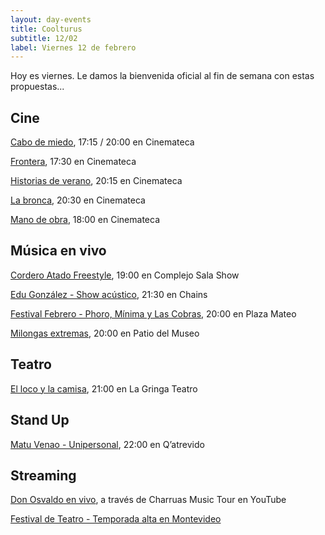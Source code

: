 ```yaml
---
layout: day-events
title: Coolturus
subtitle: 12/02
label: Viernes 12 de febrero
---
```

Hoy es viernes. Le damos la bienvenida oficial al fin de semana con estas propuestas...

## Cine

[Cabo de miedo](https://cinemateca.org.uy/peliculas/1097), 17:15 / 20:00 en Cinemateca

[Frontera](https://cinemateca.org.uy/peliculas/782), 17:30 en Cinemateca

[Historias de verano](https://cinemateca.org.uy/peliculas/1002), 20:15 en Cinemateca

[La bronca](https://cinemateca.org.uy/peliculas/945), 20:30 en Cinemateca

[Mano de obra](https://cinemateca.org.uy/peliculas/959), 18:00 en Cinemateca

## Música en vivo

[Cordero Atado Freestyle](https://instagram.com/csalashow?igshid=1a5lxhedu19cl), 19:00 en Complejo Sala Show

[Edu González - Show acústico](https://instagram.com/chains_disco?igshid=1dp7lgcxxx99t), 21:30 en Chains

[Festival Febrero - Phoro, Mínima y Las Cobras](https://instagram.com/plazamateouy?igshid=zwiylcrx99sq), 20:00 en Plaza Mateo

[Milongas extremas](https://www.instagram.com/saladelmuseo/), 20:00 en Patio del Museo

## Teatro

[El loco y la camisa](https://www.instagram.com/lagringateatro/?hl=es), 21:00 en La Gringa Teatro

## Stand Up

[Matu Venao - Unipersonal](https://instagram.com/qatrevido?igshid=8bj6dzn4g7aj), 22:00 en Q’atrevido

## Streaming

[Don Osvaldo en vivo](https://www.instagram.com/charruasmusictourok/?hl=es), a través de Charruas Music Tour en YouTube

[Festival de Teatro - Temporada alta en Montevideo](https://salaverdi.montevideo.gub.uy/teatro/temporada-2021-estela-medina-0/festival-temporada-alta-de-girona-2021) 
